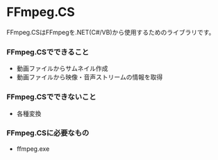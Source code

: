 FFmpeg.CS
====
FFmpeg.CSはFFmpegを.NET(C#/VB)から使用するためのライブラリです。


### FFmpeg.CSでできること
* 動画ファイルからサムネイル作成
* 動画ファイルから映像・音声ストリームの情報を取得


### FFmpeg.CSでできないこと
* 各種変換

### FFmpeg.CSに必要なもの
* ffmpeg.exe